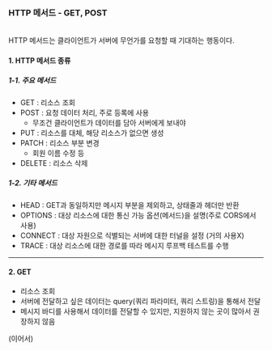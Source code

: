 ### HTTP 메서드 - GET, POST

<br />
HTTP 메서드는 클라이언트가 서버에 무언가를 요청할 때 기대하는 행동이다.

#### 1. HTTP 메서드 종류

##### 1-1. 주요 메서드

- GET : 리소스 조회
- POST : 요청 데이터 처리, 주로 등록에 사용
  - 무조건 클라이언트가 데이터를 담아 서버에게 보내야
- PUT : 리소스를 대체, 해당 리소스가 없으면 생성
- PATCH : 리소스 부분 변경
  - 회원 이름 수정 등
- DELETE : 리소스 삭제

##### 1-2. 기타 메서드

- HEAD : GET과 동일하지만 메시지 부분을 제외하고, 상태줄과 헤더만 반환
- OPTIONS : 대상 리소스에 대한 통신 가능 옵션(메서드)을 설명(주로 CORS에서 사용)
- CONNECT : 대상 자원으로 식별되는 서버에 대한 터널을 설정 (거의 사용X)
- TRACE : 대상 리소스에 대한 경로를 따라 메시지 루프백 테스트를 수행

---

#### 2. GET

- 리소스 조회
- 서버에 전달하고 싶은 데이터는 query(쿼리 파라미터, 쿼리 스트링)을 통해서 전달
- 메시지 바디를 사용해서 데이터를 전달할 수 있지만, 지원하지 않는 곳이 많아서 권장하지 않음

(이어서)
